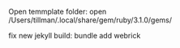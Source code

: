 Open temmplate folder: open /Users/tillman/.local/share/gem/ruby/3.1.0/gems/

fix new jekyll build:
bundle add webrick
